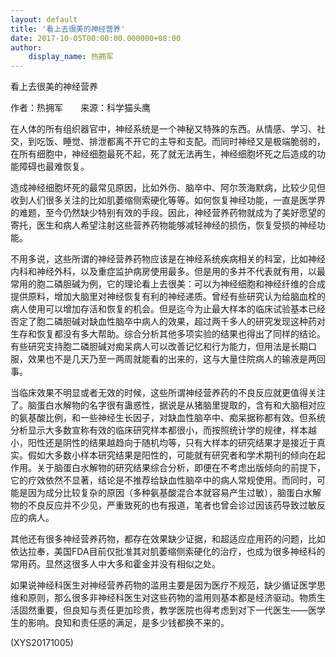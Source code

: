 ```yaml
---
layout: default
title: '看上去很美的神经营养'
date: 2017-10-05T00:00:00.000000+08:00
author:
    display_name: 热拥军
---
```


看上去很美的神经营养

作者：热拥军　　来源：科学猫头鹰

在人体的所有组织器官中，神经系统是一个神秘又特殊的东西。从情感、学习、社交，到吃饭、睡觉、排泄都离不开它的主导和支配。而同时神经又是极端脆弱的，在所有细胞中，神经细胞最死不起，死了就无法再生，神经细胞坏死之后造成的功能障碍也最难恢复。

造成神经细胞坏死的最常见原因，比如外伤、脑卒中、阿尔茨海默病，比较少见但收到人们很多关注的比如肌萎缩侧索硬化等等。如何恢复神经功能，一直是医学界的难题，至今仍然缺少特别有效的手段。因此，神经营养药物就成为了美好愿望的寄托，医生和病人希望注射这些营养药物能够减轻神经的损伤，恢复受损的神经功能。

不用多说，这些所谓的神经营养药物应该是在神经系统疾病相关的科室，比如神经内科和神经外科，以及重症监护病房使用最多。但是用的多并不代表就有用，以最常用的胞二磷胆碱为例，它的理论看上去很美：可以为神经细胞和神经纤维的合成提供原料，增加大脑里对神经恢复有利的神经递质。曾经有些研究认为给脑血栓的病人使用可以增加存活和恢复的机会。但是迄今为止最大样本的临床试验基本已经否定了胞二磷胆碱对缺血性脑卒中病人的效果，超过两千多人的研究发现这种药对生存和恢复都没有多大帮助。综合分析其他多项实验的结果也得出了同样的结论。有些研究支持胞二磷胆碱对痴呆病人可以改善记忆和行为能力，但用法是长期口服，效果也不是几天乃至一两周就能看的出来的，这与大量住院病人的输液是两回事。

当临床效果不明显或者无效的时候，这些所谓神经营养药的不良反应就更值得关注了。脑蛋白水解物的名字很有蛊惑性，据说是从猪脑里提取的，含有和大脑相对应的氨基酸比例，和一些神经生长因子，对缺血性脑卒中、痴呆据称都有效。但系统分析显示大多数宣称有效的临床研究样本都很小，而按照统计学的规律，样本越小，阳性还是阴性的结果越趋向于随机均等，只有大样本的研究结果才是接近于真实。假如大多数小样本研究结果是阳性的，可能就有研究者和学术期刊的倾向在起作用。关于脑蛋白水解物的研究结果综合分析，即便在不考虑出版倾向的前提下，它的疗效依然不显著，结论是不推荐给缺血性脑卒中的病人常规使用。而同时，可能是因为成分比较复杂的原因（多种氨基酸混合本就容易产生过敏），脑蛋白水解物的不良反应并不少见，严重致死的也有报道，笔者也曾会诊过因该药导致过敏反应的病人。

其他还有很多神经营养药物，都存在效果缺少证据，和超适应症用药的问题，比如依达拉奉，美国FDA目前仅批准其对肌萎缩侧索硬化的治疗，也成为很多神经科的常用药。显然这很多人中大多和霍金并没有相似之处。

如果说神经科医生对神经营养药物的滥用主要是因为医疗不规范，缺少循证医学思维和原则，那么很多非神经科医生对这些药物的滥用则基本都是经济驱动。物质生活固然重要，但良知与责任更加珍贵，教学医院也得考虑到对下一代医生——医学生的影响。良知和责任感的满足，是多少钱都换不来的。

(XYS20171005)

